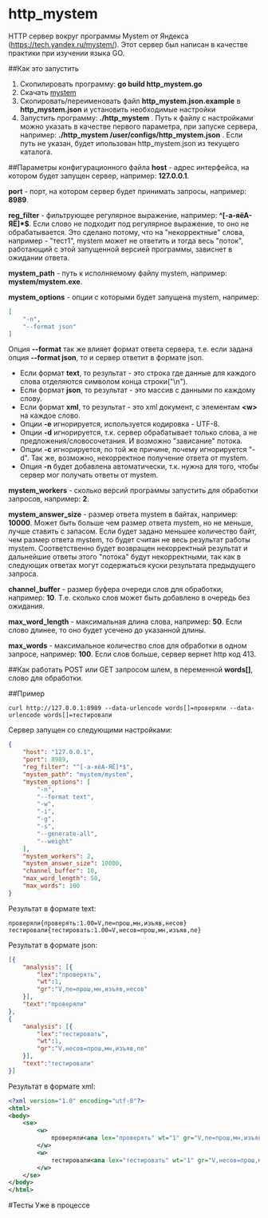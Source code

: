 ﻿# http_mystem
HTTP сервер вокруг программы Mystem от Яндекса (https://tech.yandex.ru/mystem/). Этот сервер был написан в качестве практики при изучении языка GO.

##Как это запустить
1. Скопилировать программу: **go build http_mystem.go**
2. Скачать [mystem](https://tech.yandex.ru/mystem/)
3. Скопировать/переименовать файл **http_mystem.json.example** в **http_mystem.json** и установить необходимые наcтройки
4. Запустить программу: **./http_mystem** . Путь к файлу с настройками можно указать в качестве первого параметра, при запуске сервера, например: **./http_mystem /user/configs/http_mystem.json** . Если путь не указан, будет ипользован http_mystem.json из текущего каталога.

##Параметры конфигурационного файла
**host** - адрес интерфейса, на котором будет запущен сервер, например: **127.0.0.1**.

**port** - порт, на котором сервер будет принимать запросы, например: **8989**.

**reg_filter** - фильтрующее регулярное выражение, например: **^[-а-яёА-ЯЁ]*$**. 
Если слово не подходит под регулярное выражение, то оно не обрабатывается. Это сделано потому, что на "некорректные" слова, 
например - "тест1", mystem может не ответить и тогда весь "поток", работающий с этой запущенной версией программы, зависнет в ожидании ответа.

**mystem_path** - путь к исполняемому файлу mystem, например: **mystem/mystem.exe**.

**mystem_options** - опции с которыми будет запущена mystem, например:
```json
[
    "-n",
    "--format json"
]
```
Опция **--format** так же влияет формат ответа сервера, т.е. если задана опция **--format json**, то и сервер ответит в формате json.
- Если формат **text**, то результат - это строка где данные для каждого слова отделяются символом конца строки("\n").
- Если формат **json**, то результат - это массив с данными по каждому слову.
- Если формат **xml**, то результат - это xml документ, с элементам **&lt;w&gt;** на каждое слово.
- Опции **-e** игнорируется, используется кодировка - UTF-8.
- Опции **-d** игнорируется, т.к. сервер обрабатывает только слова, а не предложения/словосочетания. И возможно "зависание" потока.
- Опции **-с** игнорируется, по той же причине, почему игнорируется "-d". Так же, возможно, некорректное получение ответа от mystem.
- Опция **-n** будет добавлена автоматически, т.к. нужна для того, чтобы сервер мог получать ответы от mystem.

**mystem_workers** - сколько версий программы запустить для обработки запросов, например: **2**.

**mystem_answer_size** - размер ответа mystem в байтах, например: **10000**. Может быть больше чем размер ответа mystem, но не меньше, лучше ставить с запасом. 
Если будет задано меньшее количество байт, чем размер ответа mystem, то будет считан не весь результат работы mystem. 
Соответственно будет возвращен некорректный результат и дальнейшие ответы этого "потока" будут некорректными, так как в следующих ответах могут содержаться
куски результата предыдущего запроса. 

**channel_buffer** - размер буфера очереди слов для обработки, например: **10**. Т.е. сколько слов может быть добавлено в очередь без ожидания.

**max_word_length** - максимальная длина слова, например: **50**. Если слово длинее, то оно будет усечено до указанной длины.

**max_words** - максимальное количество слов для обработки в одном запросе, например: **100**. Если слов больше, сервер вернет http код 413.

##Как работать
POST или GET запросом шлем, в переменной **words[]**, слово для обработки.

##Пример
```
curl http://127.0.0.1:8989 --data-urlencode words[]=проверяли --data-urlencode words[]=тестировали
```

Сервер запущен со следующими настройками:
```json
{
    "host": "127.0.0.1",
    "port": 8989,
    "reg_filter": "^[-а-яёА-ЯЁ]*$",
    "mystem_path": "mystem/mystem",
    "mystem_options": [
        "-n",
        "--format text",
        "-w",
        "-i",
        "-g",
        "-s",
        "--generate-all",
        "--weight"
    ],
    "mystem_workers": 2,
    "mystem_answer_size": 10000,
    "channel_buffer": 10,
    "max_word_length": 50,
    "max_words": 100
}
```
Результат в формате text:
```
проверяли{проверять:1.00=V,пе=прош,мн,изъяв,несов}
тестировали{тестировать:1.00=V,несов=прош,мн,изъяв,пе}
```

Результат в формате json:
```json
[{
    "analysis": [{
        "lex":"проверять",
        "wt":1,
        "gr":"V,пе=прош,мн,изъяв,несов"
    }],
    "text":"проверяли"
},
{
    "analysis": [{
        "lex":"тестировать",
        "wt":1,
        "gr":"V,несов=прош,мн,изъяв,пе"
    }],
    "text":"тестировали"
}]
```
Результат в формате xml:
```xml
<?xml version="1.0" encoding="utf-8"?>
<html>
<body>
    <se>
        <w>
            проверяли<ana lex="проверять" wt="1" gr="V,пе=прош,мн,изъяв,несов" />
        </w>
        <w>
            тестировали<ana lex="тестировать" wt="1" gr="V,несов=прош,мн,изъяв,пе" />
        </w>
    </se>
</body>
</html>
```
#Тесты
Уже в процессе